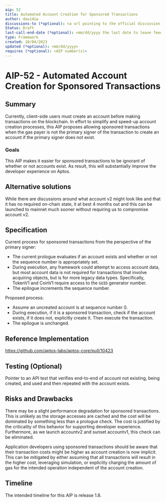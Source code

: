 ```yaml
---
aip: 52
title: Automated Account Creation for Sponsored Transactions
author: davidiw
discussions-to (*optional): <a url pointing to the official discussion thread>
Status: Draft
last-call-end-date (*optional): <mm/dd/yyyy the last date to leave feedbacks and reviews>
type: Framework
created: 10/04/2023
updated (*optional): <mm/dd/yyyy>
requires (*optional): <AIP number(s)>
---
```


# AIP-52 - Automated Account Creation for Sponsored Transactions
  
## Summary

Currently, client-side users must create an account before making transactions on the blockchain. In effort to simplify and speed-up account creation processes, this AIP proposes allowing sponsored transactions when the gas payer is not the primary signer of the transaction to create an account if the primary signer does not exist. 

### Goals

This AIP makes it easier for sponsored transactions to be ignorant of whether or not accounts exist. As result, this will substantially improve the developer experience on Aptos.

## Alternative solutions

While there are discussions around what account v2 might look like and that it has no required on-chain state, it at best 4 months out and this can be launched to mainnet much sooner without requiring us to compromise account v2.

## Specification

Current process for sponsored transactions from the perspective of the primary signer:
* The current prologue evaluates if an account exists and whether or not the sequence number is appropriately set.
* During execution, any framework could attempt to access account data, but most account data is not required for transactions that involve acquiring objects, but is for more legacy data types. Specifically, TokenV1 and CoinV1 require access to the `GUID` generator number.
* The epilogue increments the sequence number.

Proposed process:
* Assume an uncreated account is at sequence number 0.
* During execution, if it is a sponsored transaction, check if the account exists, if it does not, explicitly create it. Then execute the transaction.
* The epilogue is unchanged.

## Reference Implementation

https://github.com/aptos-labs/aptos-core/pull/10423

## Testing (Optional)

Pointer to an API test that verifies end-to-end of account not existing, being created, and used and then repeated with the account exists.

## Risks and Drawbacks

There may be a slight performance degradation for sponsored transactions. This is unlikely as the storage accesses are cached and the cost will be dominated by something less than a prologue check. The cost is justified by the criticality of this behavior for supporting developer experience. Furthermore, as we launch accountv2 and sunset accountv1, this check can be eliminated.

Application developers using sponsored transactions should be aware that their transaction costs might be higher as account creation is now implicit. This can be mitigated by either assuming that all transactions will result in the higher cost, leveraging simulation, or explicitly charging the amount of gas for the intended operation independent of the account creation.

## Timeline

The intended timeline for this AIP is release 1.8.
